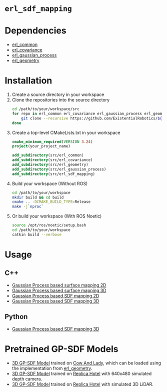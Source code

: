 `erl_sdf_mapping`
=================

# Dependencies

- [erl_common](https://github.com/ExistentialRobotics/erl_common)
- [erl_covariance](https://github.com/ExistentialRobotics/erl_covariance)
- [erl_gaussian_process](https://github.com/ExistentialRobotics/erl_gaussian_process)
- [erl_geometry](https://github.com/ExistentialRobotics/erl_geometry)

# Installation

1. Create a source directory in your workspace
2. Clone the repositories into the source directory
    ```bash
    cd /path/to/your/workspace/src
    for repo in erl_common erl_covariance erl_gaussian_process erl_geometry erl_sdf_mapping; do
        git clone --recursive https://github.com/ExistentialRobotics/${repo}.git
    done
    ```
3. Create a top-level CMakeLists.txt in your workspace
    ```cmake
    cmake_minimum_required(VERSION 3.24)
    project(your_project_name)
   
    add_subdirectory(src/erl_common)
    add_subdirectory(src/erl_covariance)
    add_subdirectory(src/erl_geometry)
    add_subdirectory(src/erl_gaussian_process)
    add_subdirectory(src/erl_sdf_mapping)
    ```
4. Build your workspace (Without ROS)
    ```bash
    cd /path/to/your/workspace
    mkdir build && cd build
    cmake .. -DCMAKE_BUILD_TYPE=Release
    make -j`nproc`
    ```
5. Or build your workspace (With ROS Noetic)
    ```bash
    source /opt/ros/noetic/setup.bash
    cd /path/to/your/workspace
    catkin build --verbose
    ```

# Usage

## C++

- [Gaussian Process based surface mapping 2D](test/gtest/test_gp_occ_surface_mapping_2d.cpp)
- [Gaussian Process based surface mapping 3D](test/gtest/test_gp_occ_surface_mapping_3d.cpp)
- [Gaussian Process based SDF mapping 2D](test/gtest/test_gp_sdf_mapping_2d.cpp)
- [Gaussian Process based SDF mapping 3D](test/gtest/test_gp_sdf_mapping_3d.cpp)

## Python

- [Gaussian Process based SDF mapping 3D](test/pytest/test_gp_sdf_mapping_3d.py)

# Pretrained GP-SDF Models

- [3D GP-SDF Model](https://drive.google.com/file/d/1K69JHQLg7LuNNc5ZhkY8-frIqXQisSpP/view?usp=sharing) trained
  on [Cow And Lady](https://projects.asl.ethz.ch/datasets/doku.php?id=iros2017), which can be loaded using the
  implementation from
  [erl_geometry](https://github.com/ExistentialRobotics/erl_geometry/blob/main/include/erl_geometry/cow_and_lady.hpp).
- [3D GP-SDF Model](https://drive.google.com/file/d/1fraha9Fm00-3uKDujFBdsTSOJ4ZXsjdp/view?usp=sharing) trained
  on [Replica Hotel](data/replica-hotel-0.ply) with 640x480 simulated depth camera.
- [3D GP-SDF Model](https://drive.google.com/file/d/106SZjY4xzPJWYWYkD4LjINdxmUadlABV/view?usp=sharing) trained
  on [Replica Hotel](data/replica-hotel-0.ply) with simulated 3D LiDAR.
